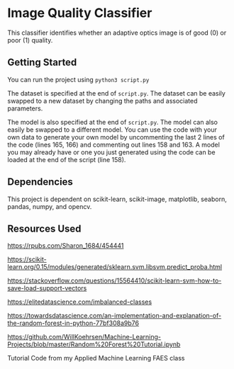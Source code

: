 # Image Quality Classifier

This classifier identifies whether an adaptive optics image is of good (0) or poor (1) quality.

## Getting Started

You can run the project using `python3 script.py`

The dataset is specified at the end of `script.py`. The dataset can be easily swapped to a new dataset by changing the paths and associated parameters.

The model is also specified at the end of `script.py`. The model can also easily be swapped to a different model. You can use the code with your own data to generate your own model by uncommenting the last 2 lines of the code (lines 165, 166) and commenting out lines 158 and 163. A  model you may already have or one you just generated using the code can be loaded at the end of the script (line 158).

## Dependencies
This project is dependent on scikit-learn, scikit-image, matplotlib, seaborn, pandas, numpy, and opencv.

## Resources Used
https://rpubs.com/Sharon_1684/454441

https://scikit-learn.org/0.15/modules/generated/sklearn.svm.libsvm.predict_proba.html

https://stackoverflow.com/questions/15564410/scikit-learn-svm-how-to-save-load-support-vectors

https://elitedatascience.com/imbalanced-classes

https://towardsdatascience.com/an-implementation-and-explanation-of-the-random-forest-in-python-77bf308a9b76

https://github.com/WillKoehrsen/Machine-Learning-Projects/blob/master/Random%20Forest%20Tutorial.ipynb

Tutorial Code from my Applied Machine Learning FAES class